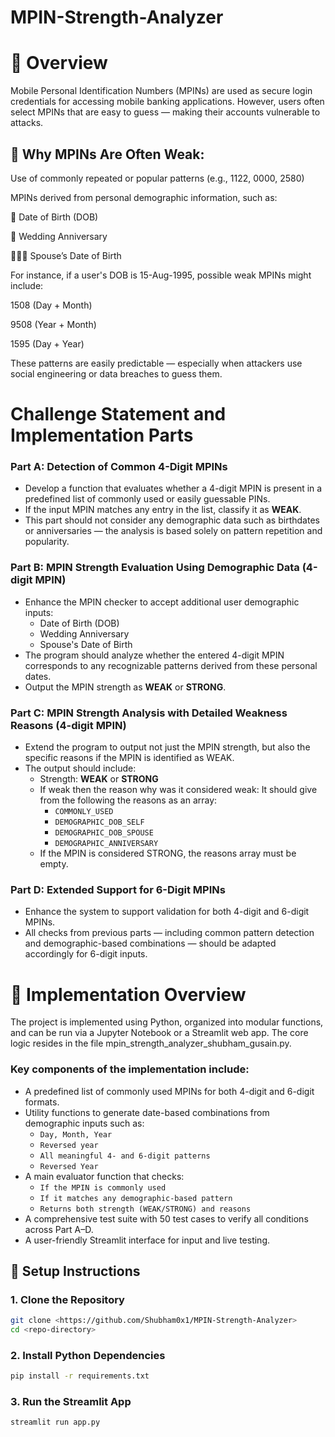 # MPIN-Strength-Analyzer

# 🔎 Overview
Mobile Personal Identification Numbers (MPINs) are used as secure login credentials for accessing mobile banking applications. However, users often select MPINs that are easy to guess — making their accounts vulnerable to attacks.

## 🔐 Why MPINs Are Often Weak:
Use of commonly repeated or popular patterns (e.g., 1122, 0000, 2580)

MPINs derived from personal demographic information, such as:

📅 Date of Birth (DOB)

💍 Wedding Anniversary

🧑‍🤝‍🧑 Spouse’s Date of Birth

For instance, if a user's DOB is 15-Aug-1995, possible weak MPINs might include:

1508 (Day + Month)

9508 (Year + Month)

1595 (Day + Year)

These patterns are easily predictable — especially when attackers use social engineering or data breaches to guess them.

# Challenge Statement and Implementation Parts

### Part A: Detection of Common 4-Digit MPINs

- Develop a function that evaluates whether a 4-digit MPIN is present in a predefined list of commonly used or easily guessable PINs.
- If the input MPIN matches any entry in the list, classify it as **WEAK**.
- This part should not consider any demographic data such as birthdates or anniversaries — the analysis is based solely on pattern repetition and popularity.


### Part B: MPIN Strength Evaluation Using Demographic Data (4-digit MPIN)

- Enhance the MPIN checker to accept additional user demographic inputs:
  - Date of Birth (DOB)
  - Wedding Anniversary
  - Spouse's Date of Birth
- The program should analyze whether the entered 4-digit MPIN corresponds to any recognizable patterns derived from these personal dates.
- Output the MPIN strength as **WEAK** or **STRONG**.


### Part C: MPIN Strength Analysis with Detailed Weakness Reasons (4-digit MPIN)
- Extend the program to output not just the MPIN strength, but also the specific reasons if the MPIN is identified as WEAK.
- The output should include:
  - Strength: **WEAK** or **STRONG**
  - If weak then the reason why was it considered weak: It should give from the following the reasons as an array:
     - `COMMONLY_USED`
     - `DEMOGRAPHIC_DOB_SELF`
     - `DEMOGRAPHIC_DOB_SPOUSE`
     - `DEMOGRAPHIC_ANNIVERSARY`
  - If the MPIN is considered STRONG, the reasons array must be empty.

  
### Part D: Extended Support for 6-Digit MPINs
- Enhance the system to support validation for both 4-digit and 6-digit MPINs.
- All checks from previous parts — including common pattern detection and demographic-based combinations — should be adapted accordingly for 6-digit inputs.

# 🔧 Implementation Overview
The project is implemented using Python, organized into modular functions, and can be run via a Jupyter Notebook or a Streamlit web app. The core logic resides in the file mpin_strength_analyzer_shubham_gusain.py.

### Key components of the implementation include:
  - A predefined list of commonly used MPINs for both 4-digit and 6-digit formats.
  - Utility functions to generate date-based combinations from demographic inputs such as:
     - `Day, Month, Year`
     - `Reversed year`
     - `All meaningful 4- and 6-digit patterns`
     - `Reversed Year`
   - A main evaluator function that checks:
      - `If the MPIN is commonly used`
      - `If it matches any demographic-based pattern`
      - `Returns both strength (WEAK/STRONG) and reasons`
   - A comprehensive test suite with 50 test cases to verify all conditions across Part A–D.
   - A user-friendly Streamlit interface for input and live testing.


## 🧰 Setup Instructions

### 1. Clone the Repository

```bash
git clone <https://github.com/Shubham0x1/MPIN-Strength-Analyzer>
cd <repo-directory>
```
### 2. Install Python Dependencies

```bash
pip install -r requirements.txt
```
### 3.  Run the Streamlit App

```bash
streamlit run app.py
```
